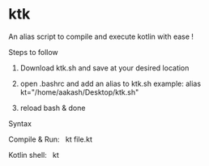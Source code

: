 # ktk

An alias script to compile and execute kotlin with ease !

Steps to follow


1. Download ktk.sh and save at your desired location

2. open .bashrc and add an alias to ktk.sh
   example: 
     alias kt="/home/aakash/Desktop/ktk.sh"

3. reload bash & done

Syntax

 
  Compile & Run:
    kt file.kt
  
  
  Kotlin shell:
    kt

  




